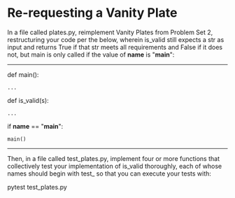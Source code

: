 # Re-requesting a Vanity Plate

In a file called plates.py, reimplement Vanity Plates from Problem Set 2, restructuring your code per the below, wherein is_valid still expects a str as input and returns True if that str meets all requirements and False if it does not, but main is only called if the value of __name__ is "__main__":

----------

def main(): 

    ...


def is_valid(s):

    ...


if __name__ == "__main__":

    main()

---------    

Then, in a file called test_plates.py, implement four or more functions that collectively test your implementation of is_valid thoroughly, each of whose names should begin with test_ so that you can execute your tests with:

pytest test_plates.py
